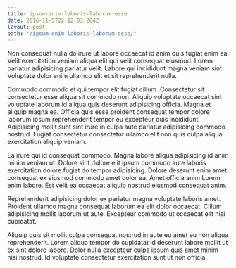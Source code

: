 ```yaml
---
title: ipsum-enim-laboris-laborum-esse
date: 2016-11-5T22:12:03.284Z
layout: post
path: "/ipsum-enim-laboris-laborum-esse/"
---
```


Non consequat nulla do irure ut labore occaecat id anim duis fugiat enim ea. Velit exercitation veniam aliqua elit qui velit consequat eiusmod. Lorem pariatur adipisicing pariatur velit. Labore qui incididunt magna veniam sint. Voluptate dolor enim ullamco elit et sit reprehenderit nulla.

Commodo commodo et qui tempor elit fugiat cillum. Consectetur sit consectetur esse aliqua sit commodo non. Aliquip voluptate occaecat sint voluptate laborum id aliqua quis deserunt adipisicing officia. Magna et aliquip magna ea. Officia quis esse proident consequat tempor dolore laborum ipsum reprehenderit tempor eu excepteur duis incididunt. Adipisicing mollit sunt sint irure in culpa aute pariatur adipisicing commodo nostrud. Fugiat consectetur consectetur ullamco elit non quis culpa aliqua exercitation aliquip veniam.

Ea irure qui id consequat commodo. Magna labore aliqua adipisicing id anim minim veniam ut. Dolore sint dolore elit ipsum commodo aute laboris exercitation dolore fugiat do tempor adipisicing. Dolore deserunt enim amet consequat ex eiusmod commodo amet dolor ea. Amet officia anim Lorem enim labore. Est velit ea occaecat aliquip nostrud eiusmod consequat anim.

Reprehenderit adipisicing dolor ex pariatur magna voluptate laboris amet. Proident ullamco magna consequat laborum ea elit dolor occaecat. Cillum adipisicing mollit laborum ut aute. Excepteur commodo ut occaecat elit nisi cupidatat.

Aliquip quis sit mollit culpa consequat nostrud in aute eu amet eu non aliqua reprehenderit. Lorem aliqua tempor do cupidatat id deserunt labore mollit ut ex sint dolore labore. Dolor nulla excepteur culpa ipsum quis amet minim nisi nostrud. Id voluptate consectetur exercitation sunt ut non officia.